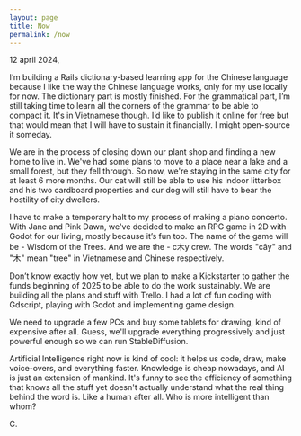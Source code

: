 ```yaml
---
layout: page
title: Now
permalink: /now
---
```


12 april 2024,

I’m building a Rails dictionary-based learning app for the Chinese language because I like the way the Chinese language works,
only for my use locally for now.
The dictionary part is mostly finished. For the grammatical part, I’m still  taking time to learn all the corners of the grammar to be able to compact it.
It's in Vietnamese though. I’d like to publish it online for free but that would mean that I will have to sustain it financially.
I might open-source it someday.

We are in the process of closing down our plant shop and finding a new home to live in.
We've had some plans to move to a place near a lake and a small forest, but they fell through. So now, we're staying in the same city for at least 6 more months.
Our cat will still be able to use his indoor litterbox and his two cardboard properties and our dog will still have to bear the hostility of city dwellers.

I have to make a temporary halt to my process of making a piano concerto.
With Jane and Pink Dawn, we've decided to make an RPG game in 2D with Godot for our living, mostly because it’s fun too.
The name of the game will be - Wisdom of the Trees. And we are the - c木y crew. The words "cây" and "木" mean "tree" in Vietnamese and Chinese respectively.

Don’t know exactly how yet, but we plan to make a Kickstarter to gather the funds beginning of 2025 to be able to do the work sustainably.
We are building all the plans and stuff with Trello. I had a lot of fun coding with Gdscript, playing with Godot and implementing game design.

We need to upgrade a few PCs and buy some tablets for drawing, kind of expensive after all.
Guess, we'll upgrade everything progressively and just powerful enough so we can run StableDiffusion.

Artificial Intelligence right now is kind of cool: it helps us code, draw, make voice-overs, and everything faster.
Knowledge is cheap nowadays, and AI is just an extension of mankind. It's funny to see the efficiency of something that knows all the stuff yet doesn't actually understand what the real thing behind the word is. Like a human after all. Who is more intelligent than whom?

C.